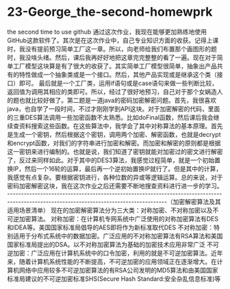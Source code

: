 # 23-George_the-second-homewprk
the second time to use github
通过这次作业，我现在能够更加熟练地使用GitHub这款软件了。其次是在这次作业中，自己专业知识方面的收获。记得上课时，我没有提前预习简单工厂这一章。所以，向老师给我们布置那个画图形的题时，我没啥头绪。然后，课后我再好好地把这章完完整整的看了一遍。现在对于简单工厂模型这块算是有了很大的收获了。其实简单工厂模型很简单，抽象出产品共有的特性做成一个抽象类或是一个接口。然后，其他产品实现或是继承这个类（接口）即可。 最后就是一个工厂类，运用if语句或是case语句来做一些判断比较，返回值为调用其相应的类即可。所以，经过了很好地预习，自己对于那个女娲造人的题也就比较好做了。第二题是一道java的密码加密解密问题。首先，我很喜欢java，也自学了一段时间，不过才刚刚学到API这块。对于加密解密的代码，里面的三重DES算法调用一些加密函数不太熟悉。比如doFinal函数，然后课后我会继续查资料搜索这些函数。在这些算法中，我学会了其中对称算法的基本原理。首先是生成一个密钥，然后根据这个密钥，调用两个加密、解密函数，也就是decrypt和encrypt函数，对我们的字符串进行加密和解密。而加密和解密的原则都是根据这一密钥来进行编制的。也就是说，我们知道了密钥就能对加密过的密文进行解密了，反过来同样如此。对于其中的DES3算法，我感觉过程简单，就是一个初始置换IP，然后一个16轮的运算，最后再一个逆初始置换IP就行了。但是其中的计算，我感觉有点复杂。要根据密钥进行，各种位数的异或等逻辑运算。总的来说，对于密码加密解密这块，我在这次作业之后还需要不断地搜查资料进行进一步的学习。
----------------------------------------------------------------------------------------------------------------------------------------（加密解密算法及其适用场景清单）
现在的加密解密算法分为三大类：对称加密、不对称加密以及不可逆加密算法。
对称加密：在计算机专网系统中广泛使用的对称加密算法有DES和IDEA等。美国国家标准局倡导的AES即将作为新标准取代DES
不对称加密：特别适用于分布式系统中的数据加密。广泛应用的不对称加密算法有RSA算法和美国国家标准局提出的DSA。以不对称加密算法为基础的加密技术应用非常广泛
不可逆加密：广泛应用在计算机系统中的口令加密，利用的就是不可逆加密算法。近年来，随着计算机系统性能的不断提高，不可逆加密的应用领域正在逐渐增大。在计算机网络中应用较多不可逆加密算法的有RSA公司发明的MD5算法和由美国国家标准局建议的不可逆加密标准SHS(Secure Hash Standard:安全杂乱信息标准)等
